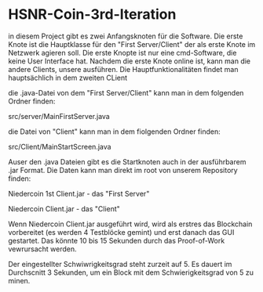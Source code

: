 # HSNR-Coin-3rd-Iteration

in diesem Project gibt es zwei Anfangsknoten für die Software. Die erste Knote ist die Hauptklasse für den "First Server/Client" der als
erste Knote im Netzwerk agieren soll. Die erste Knopte ist nur eine cmd-Software, die keine User Interface hat.
Nachdem die erste Knote online ist, kann man die andere Clients, unsere ausführen. Die Hauptfunktionalitäten findet man hauptsächlich in dem 
zweiten CLient

die .java-Datei von dem "First Server/Client" kann man in dem folgenden Ordner finden:

src/server/MainFirstServer.java

die Datei von "Client" kann man in dem fiolgenden Ordner finden:

src/Client/MainStartScreen.java

Auser den .java Dateien gibt es die Startknoten auch in der ausführbarem .jar Format. Die Daten kann man direkt im root von unserem
Repository finden:

Niedercoin 1st Client.jar - das "First Server"

Niedercoin Client.jar - das "Client"

Wenn Niedercoin Client.jar ausgeführt wird, wird als erstres das Blockchain vorbereitet (es werden 4 Testblöcke gemint) und erst danach
das GUI gestartet. Das könnte 10 bis 15 Sekunden durch das Proof-of-Work vewrursacht werden.

Der eingestellter Schwiwrigkeitsgrad steht zurzeit auf 5. Es dauert im Durchscnitt 3 Sekunden, um ein Block mit dem Schwierigkeitsgrad
von 5 zu minen.
